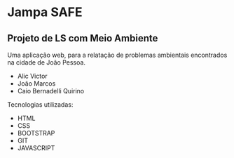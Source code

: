 ﻿# Jampa SAFE



## Projeto de LS com Meio Ambiente

Uma aplicação web, para a relatação de problemas ambientais encontrados na cidade de João Pessoa.

* Alic Victor
* João Marcos
* Caio Bernadelli Quirino 

Tecnologias utilizadas:

* HTML
* CSS
* BOOTSTRAP
* GIT
* JAVASCRIPT
